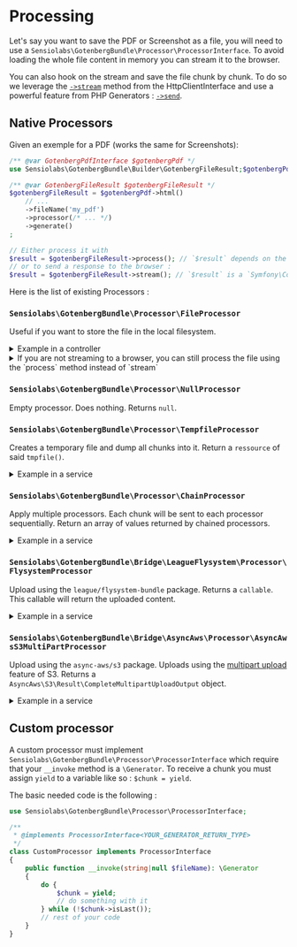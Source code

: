 # Processing

Let's say you want to save the PDF or Screenshot as a file, you will need to use a `Sensiolabs\GotenbergBundle\Processor\ProcessorInterface`.
To avoid loading the whole file content in memory you can stream it to the browser.

You can also hook on the stream and save the file chunk by chunk. To do so we leverage the [`->stream`](https://symfony.com/doc/current/http_client.html#streaming-responses) method from the HttpClientInterface and use a powerful feature from PHP Generators : [`->send`](https://www.php.net/manual/en/generator.send.php).

## Native Processors

Given an exemple for a PDF (works the same for Screenshots):

```php
/** @var GotenbergPdfInterface $gotenbergPdf */
use Sensiolabs\GotenbergBundle\Builder\GotenbergFileResult;$gotenbergPdf = /* ... */;

/** @var GotenbergFileResult $gotenbergFileResult */
$gotenbergFileResult = $gotenbergPdf->html()
    // ...
    ->fileName('my_pdf')
    ->processor(/* ... */)
    ->generate()
;

// Either process it with
$result = $gotenbergFileResult->process(); // `$result` depends on the Processor used. See below.
// or to send a response to the browser :
$result = $gotenbergFileResult->stream(); // `$result` is a `Symfony\Component\HttpFoundation\StreamedResponse`
```

Here is the list of existing Processors :

### `Sensiolabs\GotenbergBundle\Processor\FileProcessor`

Useful if you want to store the file in the local filesystem.
<details>
<summary>Example in a controller</summary>

```php
use Sensiolabs\GotenbergBundle\GotenbergPdfInterface;
use Sensiolabs\GotenbergBundle\Processor\FileProcessor;
use Symfony\Component\DependencyInjection\Attribute\Autowire;
use Symfony\Component\Filesystem\Filesystem;
use Symfony\Component\HttpFoundation\Response;

#[Route(path: '/my-pdf', name: 'my_pdf')]
public function pdf(
    GotenbergPdfInterface $gotenbergPdf,
    Filesystem $filesystem,
    
    #[Autowire('%kernel.project_dir%/var/pdf')]
    string $pdfStorage,
): Response {
    return $gotenbergPdf->html()
        // ...
        ->fileName('my_pdf')
        ->processor(new FileProcessor(
            $filesystem,
            $pdfStorage,
        ))
        ->generate()
        ->stream()
    ;
}
```

This will save the file under `%kernel.project_dir%/var/pdf/my_pdf.pdf` once the file has been fully streamed to the browser.

</details>

<details>
<summary>If you are not streaming to a browser, you can still process the file using the `process` method instead of `stream`</summary>

```php
use Sensiolabs\GotenbergBundle\GotenbergPdfInterface;
use Sensiolabs\GotenbergBundle\Processor\FileProcessor;
use Symfony\Component\Filesystem\Filesystem;

class SomeService
{
    public function __construct(
        private readonly GotenbergPdfInterface $gotenbergPdf,
        
        #[Autowire('%kernel.project_dir%/var/pdf')]
        private readonly string $pdfStorage,
    ) {}
    
    public function pdf(): \SplFileInfo
    {
        return $this->gotenbergPdf->html()
            //
            ->fileName('my_pdf')
            ->processor(new FileProcessor(
                new Filesystem(),
                $pdfStorage,
            ))
            ->generate()
            ->process()
        ;
    }
}
```

This will return a `SplFileInfo` of the generated file stored at `%kernel.project_dir%/var/pdf/my_pdf.pdf`.

</details>

### `Sensiolabs\GotenbergBundle\Processor\NullProcessor`

Empty processor. Does nothing. Returns `null`.

### `Sensiolabs\GotenbergBundle\Processor\TempfileProcessor`

Creates a temporary file and dump all chunks into it. Return a `ressource` of said `tmpfile()`.

<details>
<summary>Example in a service</summary>

```php
use Sensiolabs\GotenbergBundle\GotenbergPdfInterface;
use Sensiolabs\GotenbergBundle\Processor\TempfileProcessor;
use Symfony\Component\Filesystem\Filesystem;

class SomeService
{
    public function __construct(
        private readonly GotenbergPdfInterface $gotenbergPdf,
    ) {}
    
    /**
     * @return resource
     */
    public function pdf(): mixed
    {
        return $this->gotenbergPdf->html()
            //
            ->fileName('my_pdf')
            ->processor(new TempfileProcessor())
            ->generate()
            ->process()
        ;
    }
}
```

</details>

### `Sensiolabs\GotenbergBundle\Processor\ChainProcessor`

Apply multiple processors. Each chunk will be sent to each processor sequentially. Return an array of values returned by chained processors.

<details>
<summary>Example in a service</summary>

```php
use Sensiolabs\GotenbergBundle\GotenbergPdfInterface;
use Sensiolabs\GotenbergBundle\Processor\ChainProcessor;
use Sensiolabs\GotenbergBundle\Processor\FileProcessor;
use Sensiolabs\GotenbergBundle\Processor\ProcessorInterface;
use Symfony\Component\Filesystem\Filesystem;

/**
 * @implements ProcessorInterface<int>
 */
class CustomProcessor implements ProcessorInterface
{
    public function __invoke(string|null $fileName): \Generator { /* ... */ } // Implement your own logic
}

class SomeService
{
    public function __construct(
        private readonly GotenbergPdfInterface $gotenbergPdf,
        
        #[Autowire('%kernel.project_dir%/var/pdf')]
        private readonly string $pdfStorage,
    ) {}
    
    /**
     * @return array{0: \SplFileInfo, 1: int}
     */
    public function pdf(): array
    {
        return $this->gotenbergPdf->html()
            //
            ->fileName('my_pdf')
            ->processor(new ChainProcessor([
                new FileProcessor(
                    new Filesystem(),
                    $pdfStorage,
                ),
                new CustomProcessor(),
            ]))
            ->generate()
            ->process()
        ;
    }
}
```

</details>

### `Sensiolabs\GotenbergBundle\Bridge\LeagueFlysystem\Processor\FlysystemProcessor`

Upload using the `league/flysystem-bundle` package. Returns a `callable`. This callable will return the uploaded content.

<details>
<summary>Example in a service</summary>

```php
use League\Flysystem\FilesystemOperator;
use Sensiolabs\GotenbergBundle\GotenbergPdfInterface;
use Sensiolabs\GotenbergBundle\Bridge\LeagueFlysystem\Processor\FlysystemProcessor;
use Symfony\Component\DependencyInjection\Attribute\Autowire;

class SomeService
{
    public function __construct(
        private readonly GotenbergPdfInterface $gotenbergPdf,
        
        #[Autowire(service: 'pdfs.storage')] // Use the name under the `flysystem.storages` key in your packages configuration.
        private readonly FilesystemOperator $filesystemOperator,
    ) {}
    
    /**
     * @return Closure(): string
     */
    public function pdf(): Closure
    {
        return $this->gotenbergPdf->html()
            //
            ->fileName('my_pdf')
            ->processor(new FlysystemProcessor(
                $this->filesystemOperator,
            ))
            ->generate()
            ->process()
        ;
    }
}
```

</details>

### `Sensiolabs\GotenbergBundle\Bridge\AsyncAws\Processor\AsyncAwsS3MultiPartProcessor`

Upload using the `async-aws/s3` package. Uploads using the [multipart upload](https://docs.aws.amazon.com/AmazonS3/latest/userguide/mpuoverview.html) feature of S3. Returns a `AsyncAws\S3\Result\CompleteMultipartUploadOutput` object.

<details>
<summary>Example in a service</summary>

```php
use AsyncAws\S3\Result\CompleteMultipartUploadOutput;
use Sensiolabs\GotenbergBundle\Bridge\AsyncAws\Processor\AsyncAwsS3MultiPartProcessor;
use Sensiolabs\GotenbergBundle\GotenbergPdfInterface;

class SomeService
{
    public function __construct(
        private readonly GotenbergPdfInterface $gotenbergPdf,
        private readonly S3Client $s3Client,
    ) {}
    
    public function pdf(): CompleteMultipartUploadOutput
    {
        return $this->gotenbergPdf->html()
            //
            ->fileName('my_pdf')
            ->processor(new AsyncAwsS3MultiPartProcessor(
                $this->s3Client,
                'bucket-name',
            ))
            ->generate()
            ->process()
        ;
    }
}
```

</details>

## Custom processor

A custom processor must implement `Sensiolabs\GotenbergBundle\Processor\ProcessorInterface` which require that your `__invoke` method is a `\Generator`. To receive a chunk you must assign `yield` to a variable like so : `$chunk = yield`.

The basic needed code is the following :

```php
use Sensiolabs\GotenbergBundle\Processor\ProcessorInterface;

/**
 * @implements ProcessorInterface<YOUR_GENERATOR_RETURN_TYPE>
 */
class CustomProcessor implements ProcessorInterface
{
    public function __invoke(string|null $fileName): \Generator
    {
        do {
            $chunk = yield;
            // do something with it
        } while (!$chunk->isLast());
        // rest of your code
    }
}
```
